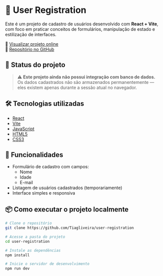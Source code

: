 # 📝 User Registration

Este é um projeto de cadastro de usuários desenvolvido com **React + Vite**, com foco em praticar conceitos de formulários, manipulação de estado e estilização de interfaces.

🔗 [Visualizar projeto online](https://tiagliveira.github.io/user-registration/)  
📁 [Repositório no GitHub](https://github.com/Tiagliveira/user-registration)

## 🚧 Status do projeto

> ⚠️ **Este projeto ainda não possui integração com banco de dados.**  
Os dados cadastrados não são armazenados permanentemente — eles existem apenas durante a sessão atual no navegador.

## 🛠️ Tecnologias utilizadas

- [React](https://reactjs.org/)
- [Vite](https://vitejs.dev/)
- [JavaScript](https://developer.mozilla.org/pt-BR/docs/Web/JavaScript)
- [HTML5](https://developer.mozilla.org/pt-BR/docs/Web/HTML)
- [CSS3](https://developer.mozilla.org/pt-BR/docs/Web/CSS)

## 📸 Funcionalidades

- Formulário de cadastro com campos:
  - Nome
  - Idade
  - E-mail
- Listagem de usuários cadastrados (temporariamente)
- Interface simples e responsiva

## 📦 Como executar o projeto localmente

```bash
# Clone o repositório
git clone https://github.com/Tiagliveira/user-registration

# Acesse a pasta do projeto
cd user-registration

# Instale as dependências
npm install

# Inicie o servidor de desenvolvimento
npm run dev
